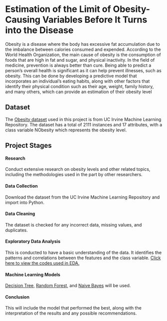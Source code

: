 # Estimation of the Limit of Obesity-Causing Variables Before It Turns into the Disease
Obesity is a disease where the body has excessive fat accumulation due to the imbalance between calories consumed and expended. According to the World Health Organization, the main cause of obesity is the consumption of foods that are high in fat and sugar, and physical inactivity. In the field of medicine, prevention is always better than cure. Being able to predict a person’s overall health is significant as it can help prevent illnesses, such as obesity. This can be done by developing a predictive model that incorporates an individual’s eating habits, along with other factors that identify their physical condition such as their age, weight, family history, and many others, which can provide an estimation of their obesity level

## Dataset
The <a href="https://github.com/f1-sanchez/CIND-820-Project/blob/main/ObesityDataSet.csv">Obesity dataset</a> used in this project is from UC Irvine Machine Learning Repository. The dataset has a total of 2111 instances and 17 attributes, with a class variable NObesity which represents the obesity level.

## Project Stages
#### Research
Conduct extensive research on obesity levels and other related topics, including the methodologies used in the part by other researchers.

#### Data Collection
Download the dataset from the UC Irvine Machine Learning Repository and import into Python.

#### Data Cleaning
The dataset is checked for any incorrect data, missing values, and duplicates.

#### Exploratory Data Analysis
This is conducted to have a basic understanding of the data. It identifies the patterns and correlations between the features and the class variable. <a href="https://github.com/f1-sanchez/CIND-820-Project/blob/main/codes/EDA.ipynb">Click here to view the codes used in EDA.</a>

#### Machine Learning Models
<a href="https://github.com/f1-sanchez/CIND-820-Project/blob/main/codes/Decision_Tree.ipynb">Decision Tree</a>, <a href="https://github.com/f1-sanchez/CIND-820-Project/blob/main/codes/Random_Forest.ipynb">Random Forest</a>, and <a href="https://github.com/f1-sanchez/CIND-820-Project/blob/main/codes/Naive_Bayes.ipynb">Naive Bayes</a> will be used.

#### Conclusion
This will include the model that performed the best, along with the interpretation of the results and any possible recommendations.
